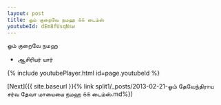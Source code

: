 ```yaml
---
layout: post
title: ஓம் குறைவே நமஹ ௧௧ டைம்ஸ்
youtubeId: dEm8fUsqNsw
---
```

 
 
 ஓம் குறைவே நமஹ  
 
 -  ஆசிரியர் யார் 
 
  
 
  
 
 
 
 
 
 


{% include youtubePlayer.html id=page.youtubeId %}
 
[Next]({{ site.baseurl }}{% link  split1/_posts/2013-02-21-ஓம் தேவேந்திராய சர்வ தேவா மாயையை நமஹ ௧௧ டைம்ஸ்.md%})
 
